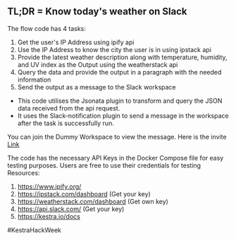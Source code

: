 ## TL;DR = Know today's weather on Slack

The flow code has 4 tasks:
 1. Get the user's IP Address using ipify api
 2. Use the IP Address to know the city the user is in using ipstack api
 3. Provide the latest weather description along with temperature, humidity, and UV index as the Output using the weatherstack api
 4. Query the data and provide the output in a paragraph with the needed information
 5. Send the output as a message to the Slack workspace

- This code utilises the Jsonata plugin to transform and query the JSON data received from the api request.
- It uses the Slack-notification plugin to send a message in the workspace after the task is successfully run.

You can join the Dummy Workspace to view the message. Here is the invite [Link](https://join.slack.com/t/testingflow-group/shared_invite/zt-37wnj78jp-XFKCy7b0M3dgpAoTcg4kcQ#)

The code has the necessary API Keys in the Docker Compose file for easy testing purposes. Users are free to use their credentials for testing 
Resources:
1. https://www.ipify.org/
2. https://ipstack.com/dashboard (Get your key)
3. https://weatherstack.com/dashboard (Get own key)
4. https://api.slack.com/ (Get your key)
5. https://kestra.io/docs 

#KestraHackWeek
